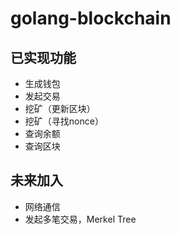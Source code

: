 # golang-blockchain

## 已实现功能
* 生成钱包
* 发起交易
* 挖矿（更新区块）
* 挖矿（寻找nonce）
* 查询余额
* 查询区块

## 未来加入
* 网络通信
* 发起多笔交易，Merkel Tree